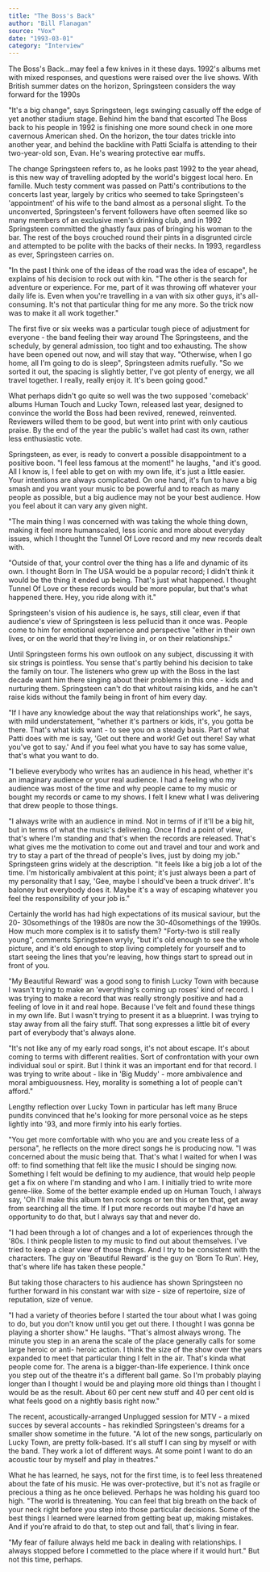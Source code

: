 ```yaml
---
title: "The Boss's Back"
author: "Bill Flanagan"
source: "Vox"
date: "1993-03-01"
category: "Interview"
---
```


The Boss's Back...may feel a few knives in it these days. 1992's albums met with mixed responses, and questions were raised over the live shows. With British summer dates on the horizon, Springsteen considers the way forward for the 1990s

"It's a big change", says Springsteen, legs swinging casually off the edge of yet another stadium stage. Behind him the band that escorted The Boss back to his people in 1992 is finishing one more sound check in one more cavernous American shed. On the horizon, the tour dates trickle into another year, and behind the backline with Patti Scialfa is attending to their two-year-old son, Evan. He's wearing protective ear muffs.

The change Springsteen refers to, as he looks past 1992 to the year ahead, is this new way of travelling adopted by the world's biggest local hero. En famille. Much testy comment was passed on Patti's contributions to the concerts last year, largely by critics who seemed to take Springsteen's 'appointment' of his wife to the band almost as a personal slight. To the unconverted, Springsteen's fervent followers have often seemed like so many members of an exclusive men's drinking club, and in 1992 Springsteen committed the ghastly faux pas of bringing his woman to the bar. The rest of the boys crouched round their pints in a disgrunted circle and attempted to be polite with the backs of their necks. In 1993, regardless as ever, Springsteen carries on.

"In the past I think one of the ideas of the road was the idea of escape", he explains of his decision to rock out with kin. "The other is the search for adventure or experience. For me, part of it was throwing off whatever your daily life is. Even when you're travelling in a van with six other guys, it's all- consuming. It's not that particular thing for me any more. So the trick now was to make it all work together."

The first five or six weeks was a particular tough piece of adjustment for everyone - the band feeling their way around The Springsteens, and the scheduly, by general admission, too tight and too exhausting. The show have been opened out now, and will stay that way. "Otherwise, when I go home, all I'm going to do is sleep", Springsteen admits ruefully. "So we sorted it out, the spacing is slightly better, I've got plenty of energy, we all travel together. I really, really enjoy it. It's been going good."

What perhaps didn't go quite so well was the two supposed 'comeback' albums Human Touch and Lucky Town, released last year, designed to convince the world the Boss had been revived, renewed, reinvented. Reviewers willed them to be good, but went into print with only cautious praise. By the end of the year the public's wallet had cast its own, rather less enthusiastic vote.

Springsteen, as ever, is ready to convert a possible disappointment to a positive boon. "I feel less famous at the moment!" he laughs, "and it's good. All I know is, I feel able to get on with my own life, it's just a little easier. Your intentions are always complicated. On one hand, it's fun to have a big smash and you want your music to be powerful and to reach as many people as possible, but a big audience may not be your best audience. How you feel about it can vary any given night.

"The main thing I was concerned with was taking the whole thing down, making it feel more humanscaled, less iconic and more about everyday issues, which I thought the Tunnel Of Love record and my new records dealt with.

"Outside of that, your control over the thing has a life and dynamic of its own. I thought Born In The USA would be a popular record; I didn't think it would be the thing it ended up being. That's just what happened. I thought Tunnel Of Love or these records would be more popular, but that's what happened there. Hey, you ride along with it."

Springsteen's vision of his audience is, he says, still clear, even if that audience's view of Springsteen is less pellucid than it once was. People come to him for emotional experience and perspective "either in their own lives, or on the world that they're living in, or on their relationships."

Until Springsteen forms his own outlook on any subject, discussing it with six strings is pointless. You sense that's partly behind his decision to take the family on tour. The listeners who grew up with the Boss in the last decade want him there singing about their problems in this one - kids and nurturing them. Springsteen can't do that whitout raising kids, and he can't raise kids without the family being in front of him every day.

"If I have any knowledge about the way that relationships work", he says, with mild understatement, "whether it's partners or kids, it's, you gotta be there. That's what kids want - to see you on a steady basis. Part of what Patti does with me is say, 'Get out there and work! Get out there! Say what you've got to say.' And if you feel what you have to say has some value, that's what you want to do.

"I believe everybody who writes has an audience in his head, whether it's an imaginary audience or your real audience. I had a feeling who my audience was most of the time and why people came to my music or bought my records or came to my shows. I felt I knew what I was delivering that drew people to those things.

"I always write with an audience in mind. Not in terms of if it'll be a big hit, but in terms of what the music's delivering. Once I find a point of view, that's where I'm standing and that's when the records are released. That's what gives me the motivation to come out and travel and tour and work and try to stay a part of the thread of people's lives, just by doing my job." Springsteen grins widely at the description. "It feels like a big job a lot of the time. I'm historically ambivalent at this point; it's just always been a part of my personality that I say, 'Gee, maybe I should've been a truck driver'. It's baloney but everybody does it. Maybe it's a way of escaping whatever you feel the responsibility of your job is."

Certainly the world has had high expectations of its musical saviour, but the 20- 30somethings of the 1980s are now the 30-40somethings of the 1990s. How much more complex is it to satisfy them? "Forty-two is still really young", comments Springsteen wryly, "but it's old enough to see the whole picture, and it's old enough to stop living completely for yourself and to start seeing the lines that you're leaving, how things start to spread out in front of you.

"My Beautiful Reward' was a good song to finish Lucky Town with because I wasn't trying to make an 'everything's coming up roses' kind of record. I was trying to make a record that was really strongly positive and had a feeling of love in it and real hope. Because I've felt and found these things in my own life. But I wasn't trying to present it as a blueprint. I was trying to stay away from all the fairy stuff. That song expresses a little bit of every part of everybody that's always alone.

"It's not like any of my early road songs, it's not about escape. It's about coming to terms with different realities. Sort of confrontation with your own individual soul or spirit. But I think it was an important end for that record. I was trying to write about - like in 'Big Muddy' - more ambivalence and moral ambiguousness. Hey, morality is something a lot of people can't afford."

Lengthy reflection over Lucky Town in particular has left many Bruce pundits convinced that he's looking for more personal voice as he steps lightly into '93, and more firmly into his early forties.

"You get more comfortable with who you are and you create less of a persona", he reflects on the more direct songs he is producing now. "I was concerned about the music being that. That's what I waited for when I was off: to find something that felt like the music I should be singing now. Something I felt would be defining to my audience, that would help people get a fix on where I'm standing and who I am. I initially tried to write more genre-like. Some of the better example ended up on Human Touch, I always say, 'Oh I'll make this album ten rock songs or ten this or ten that, get away from searching all the time. If I put more records out maybe I'd have an opportunity to do that, but I always say that and never do.

"I had been through a lot of changes and a lot of experiences through the '80s. I think people listen to my music to find out about themselves. I've tried to keep a clear view of those things. And I try to be consistent with the characters. The guy on 'Beautiful Reward' is the guy on 'Born To Run'. Hey, that's where life has taken these people."

But taking those characters to his audience has shown Springsteen no further forward in his constant war with size - size of repertoire, size of reputation, size of venue.

"I had a variety of theories before I started the tour about what I was going to do, but you don't know until you get out there. I thought I was gonna be playing a shorter show." He laughs. "That's almost always wrong. The minute you step in an arena the scale of the place generally calls for some large heroic or anti- heroic action. I think the size of the show over the years expanded to meet that particular thing I felt in the air. That's kinda what people come for. The arena is a bigger-than-life experience. I think once you step out of the theatre it's a different ball game. So I'm probably playing longer than I thought I would be and playing more old things than I thought I would be as the result. About 60 per cent new stuff and 40 per cent old is what feels good on a nightly basis right now."

The recent, acoustically-arranged Unplugged session for MTV - a mixed succes by several accounts - has rekindled Springsteen's dreams for a smaller show sometime in the future. "A lot of the new songs, particularly on Lucky Town, are pretty folk-based. It's all stuff I can sing by myself or with the band. They work a lot of different ways. At some point I want to do an acoustic tour by myself and play in theatres."

What he has learned, he says, not for the first time, is to feel less threatened about the fate of his music. He was over-protective, but it's not as fragile or precious a thing as he once believed. Perhaps he was holding his guard too high. "The world is threatening. You can feel that big breath on the back of your neck right before you step into those particular decisions. Some of the best things I learned were learned from getting beat up, making mistakes. And if you're afraid to do that, to step out and fall, that's living in fear.

"My fear of failure always held me back in dealing with relationships. I always stopped before I commetted to the place where if it would hurt." But not this time, perhaps.

